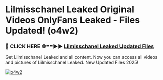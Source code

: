 # Lilmisschanel Leaked Original Videos 0nlyFans Leaked - Files Updated! (o4w2)

<h3>🔴 CLICK HERE 🌐==►► <a href="https://tinyurl.com/ehrbuxhb" rel="nofollow">Lilmisschanel Leaked Updated Files</a></h3>

Get Lilmisschanel Leaked and all content. Now you can access all videos and pictures of Lilmisschanel Leaked. New Updated Files 2025!

[![o4w2](https://i.imgur.com/lVYEuWS.gif)](https://tinyurl.com/ehrbuxhb)
